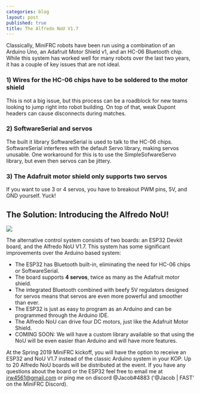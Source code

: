 ```yaml
---
categories: blog
layout: post
published: true
title: The Alfredo NoU V1.7
---
```

Classically, MiniFRC robots have been run using a combination of an Arduino Uno, an Adafruit Motor Shield v1, and an HC-06 Bluetooth chip. While this system has worked well for many robots over the last two years, it has a couple of key issues that are not ideal.

### 1) Wires for the HC-06 chips have to be soldered to the motor shield
This is not a big issue, but this process can be a roadblock for new teams looking to jump right into robot building. On top of that, weak Dupont headers can cause disconnects during matches.

### 2) SoftwareSerial and servos
The built it library SoftwareSerial is used to talk to the HC-06 chips. SoftwareSerial interferes with the default Servo library, making servos unusable. One workaround for this is to use the SimpleSofwareServo library, but even then servos can be jittery.

### 3) The Adafruit motor shield only supports two servos
If you want to use 3 or 4 servos, you have to breakout PWM pins, 5V, and GND yourself. Yuck!

## The Solution: Introducing the Alfredo NoU!

![]({{site.baseurl}}/images/IMG_20190415_203423.jpg)

The alternative control system consists of two boards: an ESP32 Devkit board, and the Alfredo NoU V1.7. This system has some significant improvements over the Arduino based system:

- The ESP32 has Bluetooth built-in, eliminating the need for HC-06 chips or SoftwareSerial.
- The board supports **4 servos**, twice as many as the Adafruit motor shield.
- The integrated Bluetooth combined with beefy 5V regulators designed for servos means that servos are even more powerful and smoother than ever.
- The ESP32 is just as easy to program as an Arduino and can be programmed through the Arduino IDE.
- The Alfredo NoU can drive four DC motors, just like the Adafruit Motor Shield.
- COMING SOON: We will have a custom library available so that using the NoU will be even easier than Arduino and will have more features.

At the Spring 2019 MiniFRC kickoff, you will have the option to receive an ESP32 and NoU V1.7 instead of the classic Arduino system in your KOP. Up to 20 Alfredo NoU boards will be distributed at the event. If you have any questions about the board or the ESP32 feel free to email me at jrw4561@gmail.com or ping me on discord @Jacob#4883 ('@Jacob \| FAST' on the MiniFRC Discord).
